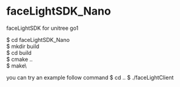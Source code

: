 # faceLightSDK_Nano
faceLightSDK for unitree go1

$ cd faceLightSDK_Nano\
$ mkdir build\
$ cd build\
$ cmake ..\
$ make\


you can try an example follow command
$ cd .. 
$ ./faceLightClient
